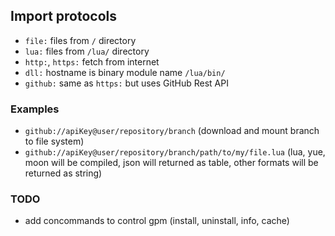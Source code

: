 ## Import protocols
- `file:` files from `/` directory
- `lua:` files from `/lua/` directory
- `http:`, `https:` fetch from internet
- `dll:` hostname is binary module name `/lua/bin/`
- `github:` same as `https:` but uses GitHub Rest API

### Examples
- `github://apiKey@user/repository/branch` (download and mount branch to file system)
- `github://apiKey@user/repository/branch/path/to/my/file.lua` (lua, yue, moon will be compiled, json will returned as table, other formats will be returned as string)

### TODO
* add concommands to control gpm (install, uninstall, info, cache)
